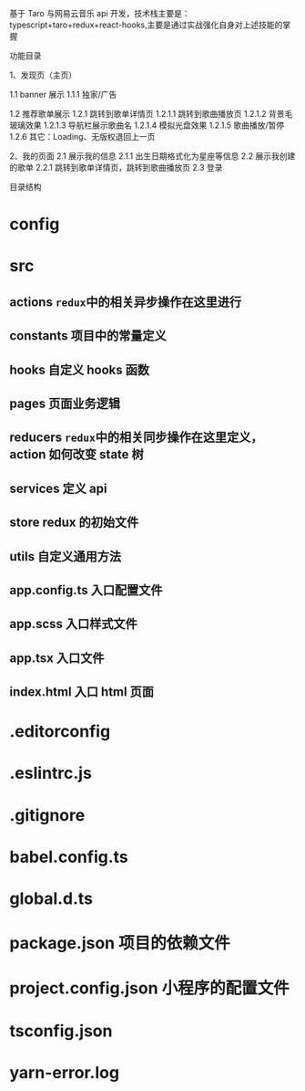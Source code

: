 基于 Taro 与网易云音乐 api 开发，技术栈主要是：typescript+taro+redux+react-hooks,主要是通过实战强化自身对上述技能的掌握

功能目录

1、发现页（主页）

1.1 banner 展示
1.1.1 独家/广告

1.2 推荐歌单展示
1.2.1 跳转到歌单详情页
1.2.1.1 跳转到歌曲播放页
1.2.1.2 背景毛玻璃效果
1.2.1.3 导航栏展示歌曲名
1.2.1.4 模拟光盘效果
1.2.1.5 歌曲播放/暂停
1.2.6 其它：Loading、无版权退回上一页

2、我的页面
2.1 展示我的信息
2.1.1 出生日期格式化为星座等信息
2.2 展示我创建的歌单
2.2.1 跳转到歌单详情页，跳转到歌曲播放页
2.3 登录

目录结构

# config

# src

## actions `redux`中的相关异步操作在这里进行

## constants 项目中的常量定义

## hooks 自定义 hooks 函数

## pages 页面业务逻辑

## reducers `redux`中的相关同步操作在这里定义，action 如何改变 state 树

## services 定义 api

## store redux 的初始文件

## utils 自定义通用方法

## app.config.ts 入口配置文件

## app.scss 入口样式文件

## app.tsx 入口文件

## index.html 入口 html 页面

# .editorconfig

# .eslintrc.js

# .gitignore

# babel.config.ts

# global.d.ts

# package.json 项目的依赖文件

# project.config.json 小程序的配置文件

# tsconfig.json

# yarn-error.log
